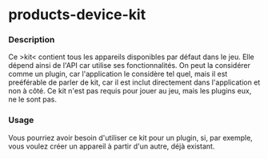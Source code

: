 # products-device-kit

### Description

Ce >kit< contient tous les appareils disponibles par défaut dans le jeu. Elle dépend ainsi de l'API car utilise ses fonctionnalités. On peut la considérer comme un plugin, car l'application le considère tel quel, mais il est preéférable de parler de kit, car il est inclut directement dans l'application et non à côté. Ce kit n'est pas requis pour jouer au jeu, mais les plugins eux, ne le sont pas.

### Usage

Vous pourriez avoir besoin d'utiliser ce kit pour un plugin, si, par exemple, vous voulez créer un appareil à partir d'un autre, déjà existant.